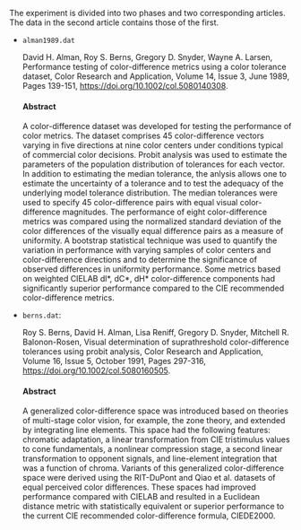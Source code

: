 The experiment is divided into two phases and two corresponding articles. The data in
the second article contains those of the first.

* `alman1989.dat`

  David H. Alman, Roy S. Berns, Gregory D. Snyder, Wayne A. Larsen,
  Performance testing of color-difference metrics using a color tolerance dataset,
  Color Research and Application, Volume 14, Issue 3, June 1989, Pages 139-151,
  <https://doi.org/10.1002/col.5080140308>.

  #### Abstract
  A color-difference dataset was developed for testing the performance of color metrics.
  The dataset comprises 45 color-difference vectors varying in five directions at nine
  color centers under conditions typical of commercial color decisions. Probit analysis
  was used to estimate the parameters of the population distribution of tolerances for
  each vector. In addition to estimating the median tolerance, the anlysis allows one to
  estimate the uncertainty of a tolerance and to test the adequacy of the underlying
  model tolerance distribution. The median tolerances were used to specify 45
  color-difference pairs with equal visual color-difference magnitudes. The performance
  of eight color-difference metrics was compared using the normalized standard deviation
  of the color differences of the visually equal difference pairs as a measure of
  uniformity. A bootstrap statistical technique was used to quantify the variation in
  performance with varying samples of color centers and color-difference directions and
  to determine the significance of observed differences in uniformity performance. Some
  metrics based on weighted CIELAB dl\*, dC\*, dH\* color-difference components had
  significantly superior performance compared to the CIE recommended color-difference
  metrics.

* `berns.dat`: 

  Roy S. Berns, David H. Alman, Lisa Reniff, Gregory D. Snyder, Mitchell R.
  Balonon-Rosen,
  Visual determination of suprathreshold color-difference tolerances using probit
  analysis,
  Color Research and Application, Volume 16, Issue 5, October 1991, Pages 297-316,
  <https://doi.org/10.1002/col.5080160505>.

  #### Abstract
  A generalized color-difference space was introduced based on theories of multi-stage
  color vision, for example, the zone theory, and extended by integrating line elements.
  This space had the following features: chromatic adaptation, a linear transformation
  from CIE tristimulus values to cone fundamentals, a nonlinear compression stage, a
  second linear transformation to opponent signals, and line-element integration that
  was a function of chroma.  Variants of this generalized color-difference space were
  derived using the RIT-DuPont and Qiao et al. datasets of equal perceived color
  differences. These spaces had improved performance compared with CIELAB and resulted
  in a Euclidean distance metric with statistically equivalent or superior performance
  to the current CIE recommended color-difference formula, CIEDE2000.
